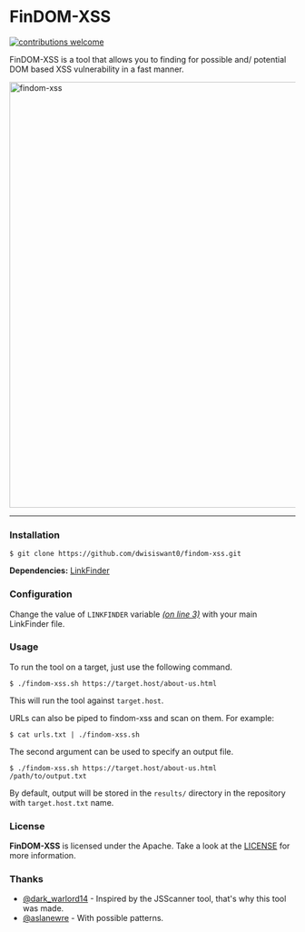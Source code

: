 # FinDOM-XSS

[![contributions welcome](https://img.shields.io/badge/contributions-welcome-brightgreen.svg?style=flat)](https://github.com/dwisiswanto/findom-xss/issues)


FinDOM-XSS is a tool that allows you to finding for possible and/ potential DOM based XSS vulnerability in a fast manner.

<img src="https://user-images.githubusercontent.com/25837540/79048310-7888af00-7c46-11ea-9133-5063cbd3580d.png" alt="findom-xss" width="750">

---

### Installation

```
$ git clone https://github.com/dwisiswant0/findom-xss.git
```

**Dependencies:** [LinkFinder](https://github.com/GerbenJavado/LinkFinder)

### Configuration

Change the value of `LINKFINDER` variable _[(on line 3)](https://github.com/dwisiswant0/findom-xss/blob/master/findom-xss.sh#L3)_ with your main LinkFinder file.

### Usage

To run the tool on a target, just use the following command.
```
$ ./findom-xss.sh https://target.host/about-us.html
```

This will run the tool against `target.host`.


URLs can also be piped to findom-xss and scan on them. For example:
```
$ cat urls.txt | ./findom-xss.sh
```

The second argument can be used to specify an output file.
```
$ ./findom-xss.sh https://target.host/about-us.html /path/to/output.txt
```

By default, output will be stored in the `results/` directory in the repository with `target.host.txt` name.

### License

**FinDOM-XSS** is licensed under the Apache. Take a look at the [LICENSE](https://github.com/dwisiswant0/findom-xss/blob/master/LICENSE) for more information.

### Thanks

- [@dark_warlord14](https://twitter.com/dark_warlord14) - Inspired by the JSScanner tool, that's why this tool was made.
- [@aslanewre](https://twitter.com/aslanewre) - With possible patterns.
